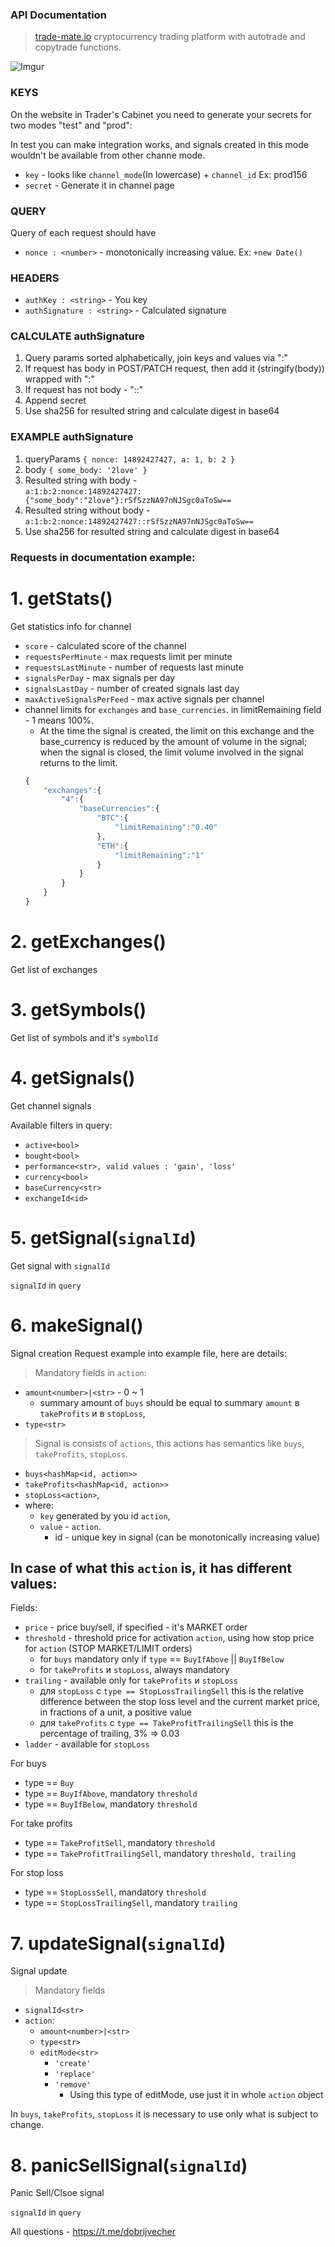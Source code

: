 ### API Documentation 

> [trade-mate.io](https://trade-mate.io) cryptocurrency trading platform with autotrade and copytrade functions.

![Imgur](https://i.imgur.com/Y334Jzp.png)

### KEYS
On the website in Trader's Cabinet you need to generate your secrets for two modes "test" and "prod":

In test you can make integration works, and signals created in this mode wouldn't be available from other channe mode.
* `key` - looks like `channel_mode`(In lowercase) + `channel_id` Ex: prod156
* `secret` - Generate it in channel page

### QUERY 
Query of each request should have
* `nonce : <number>` - monotonically increasing value. Ex: `+new Date()`

### HEADERS
* `authKey : <string>` - You key
* `authSignature : <string>` - Calculated signature

### CALCULATE authSignature
1. Query params sorted alphabetically, join keys and values via ":"
3. If request has body in POST/PATCH request, then add it (stringify(body)) wrapped with ":"
4. If request has not body - "::"
5. Append secret
6. Use sha256 for resulted string and calculate digest in base64

### EXAMPLE authSignature
1. queryParams `{ nonce: 14892427427, a: 1, b: 2 }`
2. body `{ some_body: '2love' }`
3. Resulted string with body -   
`a:1:b:2:nonce:14892427427:{"some_body":"2love"}:rSfSzzNA97nNJSgc0aToSw==`
4. Resulted string without body - 
`a:1:b:2:nonce:14892427427::rSfSzzNA97nNJSgc0aToSw==`
5. Use sha256 for resulted string and calculate digest in base64

### Requests in documentation example:

# 1. getStats()
Get statistics info for channel
* `score` - calculated score of the channel
* `requestsPerMinute` - max requests limit per minute
* `requestsLastMinute` - number of requests last minute
* `signalsPerDay` - max signals per day
* `signalsLastDay` - number of created signals last day
* `maxActiveSignalsPerFeed` - max active signals per channel
* channel limits for `exchanges` and `base_currencies`. in limitRemaining field - 1 means 100%.
  * At the time the signal is created, the limit on this exchange and the base_currency is reduced by the amount of volume in the signal; when the signal is closed, the limit volume involved in the signal returns to the limit.
  ```javascript 
  {
      "exchanges":{
          "4":{
              "baseCurrencies":{
                  "BTC":{
                      "limitRemaining":"0.40"
                  },
                  "ETH":{
                      "limitRemaining":"1"
                  }
              }
          }
      }
  }
  ```

# 2. getExchanges()
Get list of exchanges


# 3. getSymbols()
Get list of symbols and it's `symbolId`


# 4. getSignals()
Get channel signals

Available filters in query:
* `active<bool>`
* `bought<bool>`
* `performance<str>, valid values : 'gain', 'loss'`
* `currency<bool>`
* `baseCurrency<str>`
* `exchangeId<id>`


# 5. getSignal(`signalId`)
Get signal with `signalId`

`signalId` in `query`


# 6. makeSignal()
Signal creation
Request example into example file, here are details:

> Mandatory fields in `action`:
* `amount<number>|<str>` - 0 ~ 1
  * summary amount of `buys` should be equal to summary `amount` в `takeProfits` и в `stopLoss`,
* `type<str>`

> Signal is consists of `actions`, this actions has semantics like `buys`, `takeProfits`, `stopLoss`.

* `buys<hashMap<id, action>>`
* `takeProfits<hashMap<id, action>>`
* `stopLoss<action>`,
* where:
  * `key` generated by you id `action`, 
  * `value` - `action`.
    * id - unique key in signal (can be monotonically increasing value) 

## In case of what this `action` is, it has different values:

Fields:
* `price` - price buy/sell, if specified - it's MARKET order
* `threshold` - threshold price for activation `action`, using how stop price for `action` (STOP MARKET/LIMIT orders)
  * for `buys` mandatory only if `type` == `BuyIfAbove` || `BuyIfBelow`
  * for `takeProfits` и `stopLoss`, always mandatory
* `trailing` - available only for `takeProfits` и `stopLoss`
  * для `stopLoss` c `type == StopLossTrailingSell` this is the relative difference between the stop loss level and the current market price, in fractions of a unit, a positive value
  * для `takeProfits` с `type == TakeProfitTrailingSell` this is the percentage of trailing, 3% => 0.03
* `ladder` - available for `stopLoss`

For buys
* type == `Buy`
* type == `BuyIfAbove`, mandatory `threshold`
* type == `BuyIfBelow`, mandatory `threshold`

For take profits
* type == `TakeProfitSell`, mandatory `threshold`
* type == `TakeProfitTrailingSell`, mandatory `threshold, trailing`

For stop loss
* type == `StopLossSell`, mandatory `threshold`
* type == `StopLossTrailingSell`, mandatory `trailing`


# 7. updateSignal(`signalId`)
Signal update

> Mandatory fields 
* `signalId<str>`
* `action`:
  * `amount<number>|<str>`
  * `type<str>`
  * `editMode<str>`
    * `'create'`
    * `'replace'`
    * `'remove'`
      * Using this type of editMode, use just it in whole `action` object

In `buys`, `takeProfits`, `stopLoss` it is necessary to use only what is subject to change.


# 8. panicSellSignal(`signalId`)
Panic Sell/Clsoe signal

`signalId` in `query`

All questions - https://t.me/dobrijvecher
